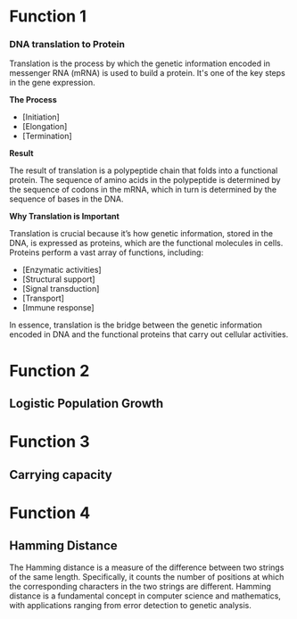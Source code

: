 # Function 1
### DNA translation to Protein

Translation is the process by which the genetic information encoded in messenger RNA (mRNA) is used to build a protein. It's one of the key steps in the gene expression.

**The Process**
- [Initiation]
- [Elongation]
- [Termination]

**Result**

The result of translation is a polypeptide chain that folds into a functional protein. The sequence of amino acids in the polypeptide is determined by the sequence of codons in the mRNA, which in turn is determined by the sequence of bases in the DNA.

**Why Translation is Important**

Translation is crucial because it’s how genetic information, stored in the DNA, is expressed as proteins, which are the functional molecules in cells. Proteins perform a vast array of functions, including:
- [Enzymatic activities]
- [Structural support]
- [Signal transduction]
- [Transport]
- [Immune response]

In essence, translation is the bridge between the genetic information encoded in DNA and the functional proteins that carry out cellular activities.

# Function 2
## Logistic Population Growth

# Function 3
## Carrying capacity

# Function 4
## Hamming Distance

The Hamming distance is a measure of the difference between two strings of the same length. Specifically, it counts the number of positions at which the corresponding characters in the two strings are different.
Hamming distance is a fundamental concept in computer science and mathematics, with applications ranging from error detection to genetic analysis.
